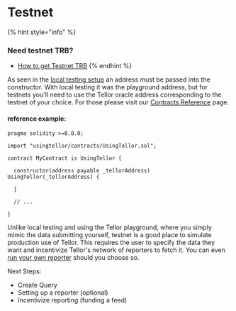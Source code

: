 # Testnet

{% hint style="info" %}
### Need testnet TRB?

* [How to get Testnet TRB](https://docs.tellor.io/tellor/the-basics/readme#need-testnet-tokens-trb)
{% endhint %}

As seen in the [local testing setup](localtesting.md) an address must be passed into the constructor.  With local testing it was the playground address, but for testnets you'll need to use the Tellor oracle address corresponding to the testnet of your choice.  For those please visit our [Contracts Reference](../the-basics/contracts-reference.md) page.

#### reference example:

```solidity
pragma solidity >=0.8.0;

import "usingtellor/contracts/UsingTellor.sol";

contract MyContract is UsingTellor {

  constructor(address payable _tellorAddress) UsingTellor(_tellorAddress) {

  }

  // ...

}
```

Unlike local testing and using the Tellor playground, where you simply mimic the data submitting yourself, testnet is a good place to simulate production use of Tellor.   This requires the user to specify the data they want and incentivize Tellor's network of reporters to fetch it.  You can even [run your own reporter](../reporting-data/becoming-a-reporter.md) should you choose so. &#x20;

Next Steps:

* Create Query
* Setting up a reporter (optional)
* Incentivize reporting (funding a feed)
